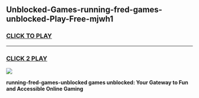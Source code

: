 
## Unblocked-Games-running-fred-games-unblocked-Play-Free-mjwh1
<h3>
<a href="https://premium76.site?title=running-fred-games-unblocked&ref=19M">CLICK TO PLAY</a></h3>
<hr>

<h3>
<a href="https://premium76.site?title=running-fred-games-unblocked&ref=19M">CLICK 2 PLAY</a>
  
</h3>

<a href="https://premium76.site?title=running-fred-games-unblocked&ref=19M"><img src="https://clearcache.store/games.png"></a>


**running-fred-games-unblocked games unblocked: Your Gateway to Fun and Accessible Online Gaming**

